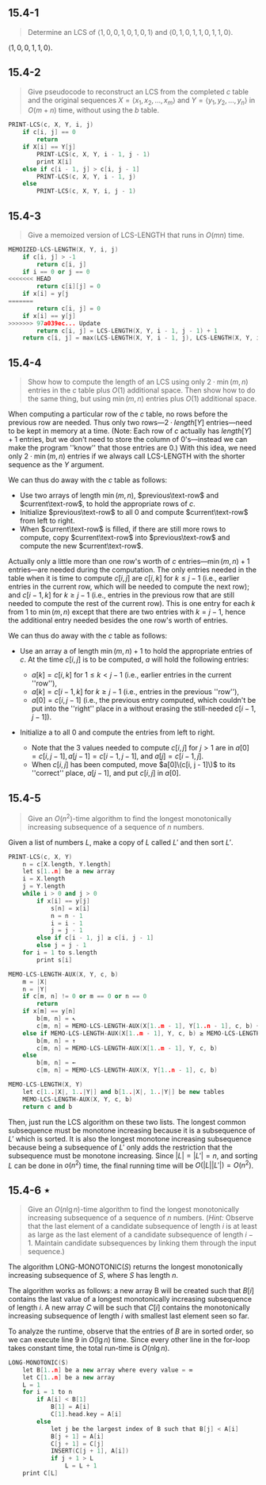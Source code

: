 ## 15.4-1

> Determine an $\text{LCS}$ of $\langle 1, 0, 0, 1, 0, 1, 0, 1 \rangle$ and $\langle 0, 1, 0, 1, 1, 0, 1, 1, 0 \rangle$.

$\langle 1, 0, 0, 1, 1, 0 \rangle$.

## 15.4-2

> Give pseudocode to reconstruct an $\text{LCS}$ from the completed $c$ table and the original sequences $X = \langle x_1, x_2, \ldots, x_m \rangle$ and $Y = \langle y_1, y_2, \ldots, y_n \rangle$ in $O(m + n)$ time, without using the $b$ table.

```cpp
PRINT-LCS(c, X, Y, i, j)
    if c[i, j] == 0
        return
    if X[i] == Y[j]
        PRINT-LCS(c, X, Y, i - 1, j - 1)
        print X[i]
    else if c[i - 1, j] > c[i, j - 1]
        PRINT-LCS(c, X, Y, i - 1, j)
    else
        PRINT-LCS(c, X, Y, i, j - 1)
```

## 15.4-3

> Give a memoized version of $\text{LCS-LENGTH}$ that runs in $O(mn)$ time.

```cpp
MEMOIZED-LCS-LENGTH(X, Y, i, j)
    if c[i, j] > -1
        return c[i, j]
    if i == 0 or j == 0
<<<<<<< HEAD
        return c[i][j] = 0
    if x[i] = y[j
=======
        return c[i, j] = 0
    if x[i] == y[j]
>>>>>>> 97a039ec... Update
        return c[i, j] = LCS-LENGTH(X, Y, i - 1, j - 1) + 1
    return c[i, j] = max(LCS-LENGTH(X, Y, i - 1, j), LCS-LENGTH(X, Y, i, j - 1))
```

## 15.4-4

> Show how to compute the length of an $\text{LCS}$ using only $2 \cdot \min(m, n)$ entries in the $c$ table plus $O(1)$ additional space. Then show how to do the same thing, but using $\min(m, n)$ entries plus $O(1)$ additional space.

When computing a particular row of the $c$ table, no rows before the previous row are needed. Thus only two rows—$2·length[Y]$ entries—need to be kept in memory at a time. (Note: Each row of $c$ actually has $length[Y] + 1$ entries, but we don't need to store the column of $0$'s—instead we can make the program ''know'' that those entries are $0$.) With this idea, we need only $2 \cdot \min(m, n)$ entries if we always call $\text{LCS-LENGTH}$ with the shorter sequence as the $Y$ argument.

We can thus do away with the $c$ table as follows:

- Use two arrays of length $\min(m, n)$, $previous\text-row$ and $current\text-row$, to hold the appropriate rows of $c$.
- Initialize $previous\text-row$ to all $0$ and compute $current\text-row$ from left to right.
- When $current\text-row$ is filled, if there are still more rows to compute, copy $current\text-row$ into $previous\text-row$ and compute the new $current\text-row$.

Actually only a little more than one row's worth of $c$ entries—$\min(m, n) + 1$ entries—are needed during the computation. The only entries needed in the table when it is time to compute $c[i, j]$ are $c[i, k]$ for $k \le j - 1$ (i.e., earlier entries in the current row, which will be needed to compute the next row); and $c[i - 1, k]$ for $k \ge j - 1$ (i.e., entries in the previous row that are still needed to compute the rest of the current row). This is one entry for each $k$ from $1$ to $\min(m, n)$ except that there are two entries with $k = j - 1$, hence the additional entry needed besides the one row's worth of entries.

We can thus do away with the $c$ table as follows:

- Use an array a of length $\min(m, n) + 1$ to hold the appropriate entries of $c$. At the time $c[i, j]$ is to be computed, $a$ will hold the following entries:
    - $a[k] = c[i, k]$ for $1 \le k < j - 1$ (i.e., earlier entries in the current ''row''), 
    - $a[k] = c[i - 1, k]$ for $k \ge j - 1$ (i.e., entries in the previous ''row''), 
    - $a[0] = c[i, j - 1]$ (i.e., the previous entry computed, which couldn't be put into the ''right'' place in a without erasing the still-needed $c[i - 1, j - 1]$).
    
- Initialize a to all $0$ and compute the entries from left to right.
    - Note that the 3 values needed to compute $c[i, j]$ for $j > 1$ are in $a[0] = c[i, j - 1], a[ j - 1] = c[i - 1, j - 1]$, and $a[ j] = c[i - 1, j]$.
    - When $c[i, j]$ has been computed, move $a[0]\(c[i, j - 1]\)$ to its ''correct'' place, $a[j - 1]$, and put $c[i, j]$ in $a[0]$.
    
## 15.4-5

> Give an $O(n^2)$-time algorithm to find the longest monotonically increasing subsequence of a sequence of $n$ numbers.

Given a list of numbers $L$, make a copy of $L$ called $L'$ and then sort $L'$.

```cpp
PRINT-LCS(c, X, Y)
    n = c[X.length, Y.length]
    let s[1..n] be a new array
    i = X.length
    j = Y.length
    while i > 0 and j > 0
        if x[i] == y[j]
            s[n] = x[i]
            n = n - 1
            i = i - 1
            j = j - 1
        else if c[i - 1, j] ≥ c[i, j - 1]
        else j = j - 1
    for i = 1 to s.length
        print s[i] 
```

```cpp
MEMO-LCS-LENGTH-AUX(X, Y, c, b)
    m = |X|
    n = |Y|
    if c[m, n] != 0 or m == 0 or n == 0
        return
    if x[m] == y[n]
        b[m, n] = ↖
        c[m, n] = MEMO-LCS-LENGTH-AUX(X[1..m - 1], Y[1..n - 1], c, b) + 1
    else if MEMO-LCS-LENGTH-AUX(X[1..m - 1], Y, c, b) ≥ MEMO-LCS-LENGTH-AUX(X, Y[1..n - 1], c, b)
        b[m, n] = ↑
        c[m, n] = MEMO-LCS-LENGTH-AUX(X[1..m - 1], Y, c, b)
    else
        b[m, n] = ←
        c[m, n] = MEMO-LCS-LENGTH-AUX(X, Y[1..n - 1], c, b)
```

```cpp
MEMO-LCS-LENGTH(X, Y)
    let c[1..|X|, 1..|Y|] and b[1..|X|, 1..|Y|] be new tables
    MEMO-LCS-LENGTH-AUX(X, Y, c, b)
    return c and b
```

Then, just run the $\text{LCS}$ algorithm on these two lists. The longest common subsequence must be monotone increasing because it is a subsequence of $L'$ which is sorted. It is also the longest monotone increasing subsequence because being a subsequence of $L'$ only adds the restriction that the subsequence must be monotone increasing. Since $|L| = |L'| = n$, and sorting $L$ can be done in $o(n^2)$ time, the final running time will be $O(|L||L'|) = O(n^2)$.

## 15.4-6 $\star$

> Give an $O(n\lg n)$-time algorithm to find the longest monotonically increasing subsequence of a sequence of $n$ numbers. ($\textit{Hint:}$ Observe that the last element of a candidate subsequence of length $i$ is at least as large as the last element of a candidate subsequence of length $i - 1$. Maintain candidate subsequences by linking them through the input sequence.)

The algorithm $\text{LONG-MONOTONIC}(S)$ returns the longest monotonically increasing subsequence of $S$, where $S$ has length $n$. 

The algorithm works as follows: a new array B will be created such that $B[i]$ contains the last value of a longest monotonically increasing subsequence of length $i$. A new array $C$ will be such that $C[i]$ contains the monotonically increasing subsequence of length $i$ with smallest last element seen so far. 

To analyze the runtime, observe that the entries of $B$ are in sorted order, so we can execute line 9 in $O(\lg n)$ time. Since every other line in the for-loop takes constant time, the total run-time is $O(n\lg n)$.

```cpp
LONG-MONOTONIC(S)
    let B[1..n] be a new array where every value = ∞
    let C[1..n] be a new array
    L = 1
    for i = 1 to n
        if A[i] < B[1]
            B[1] = A[i]
            C[1].head.key = A[i]
        else
            let j be the largest index of B such that B[j] < A[i]
            B[j + 1] = A[i]
            C[j + 1] = C[j]
            INSERT(C[j + 1], A[i])
            if j + 1 > L
                L = L + 1
    print C[L]
```
